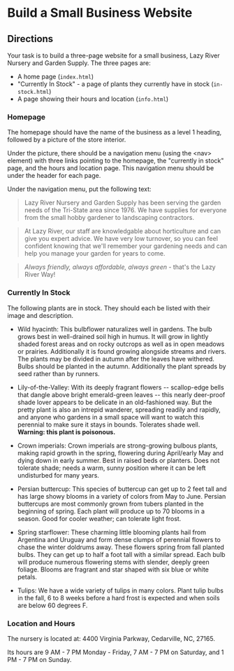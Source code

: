 # Build a Small Business Website

## Directions

Your task is to build a three-page website for a small business, Lazy River Nursery and Garden Supply. The three pages are:

- A home page (`index.html`)
- "Currently In Stock" - a page of plants they currently have in stock (`in-stock.html`)
- A page showing their hours and location (`info.html`)

### Homepage

The homepage should have the name of the business as a level 1 heading, 
followed by a picture of the store interior.

Under the picture, there should be a navigation menu (using the &lt;nav&gt; element) with three links pointing to the homepage, 
the "currently in stock" page, 
and the hours and location page. 
This navigation menu should be under the header for each page.

Under the navigation menu, put the following text:

> Lazy River Nursery and Garden Supply has been serving the garden needs of the Tri-State area since 1976. We have supplies for everyone from the small hobby gardener to landscaping contractors.

> At Lazy River, our staff are knowledgable about horticulture and can give you expert advice. We have very low turnover, so you can feel confident knowing that we'll remember your gardening needs and can help you manage your garden for years to come.

> _Always friendly, always affordable, always green_ - that's the Lazy River Way!

### Currently In Stock

The following plants are in stock. They should each be listed with their image and description.

- Wild hyacinth: This bulbflower naturalizes well in gardens. The bulb grows best in well-drained soil high in humus. It will grow in lightly shaded forest areas and on rocky outcrops as well as in open meadows or prairies. Additionally it is found growing alongside streams and rivers. The plants may be divided in autumn after the leaves have withered. Bulbs should be planted in the autumn. Additionally the plant spreads by seed rather than by runners.

- Lily-of-the-Valley: With its deeply fragrant flowers -- scallop-edge bells that dangle above bright emerald-green leaves -- this nearly deer-proof shade lover appears to be delicate in an old-fashioned way. But the pretty plant is also an intrepid wanderer, spreading readily and rapidly, and anyone who gardens in a small space will want to watch this perennial to make sure it stays in bounds. Tolerates shade well. **Warning: this plant is poisonous.**

- Crown imperials: Crown imperials are strong-growing bulbous plants, making rapid growth in the spring, flowering during April/early May and dying down in early summer. Best in raised beds or planters. Does not tolerate shade; needs a warm, sunny position where it can be left undisturbed for many years.

- Persian buttercup: This species of buttercup can get up to 2 feet tall and has large showy blooms in a variety of colors from May to June. Persian buttercups are most commonly grown from tubers planted in the beginning of spring. Each plant will produce up to 70 blooms in a season. Good for cooler weather; can tolerate light frost.

- Spring starflower: These charming little blooming plants hail from Argentina and Uruguay and form dense clumps of perennial flowers to chase the winter doldrums away. These flowers spring from fall planted bulbs. They can get up to half a foot tall with a similar spread. Each bulb will produce numerous flowering stems with slender, deeply green foliage. Blooms are fragrant and star shaped with six blue or white petals.

- Tulips: We have a wide variety of tulips in many colors. Plant tulip bulbs in the fall, 6 to 8 weeks before a hard frost is expected and when soils are below 60 degrees F.

### Location and Hours

The nursery is located at: 4400 Virginia Parkway, Cedarville, NC, 27165.

Its hours are 9 AM - 7 PM Monday - Friday, 7 AM - 7 PM on Saturday, and 1 PM - 7 PM on Sunday.
